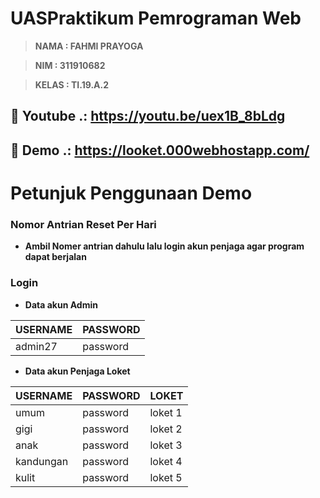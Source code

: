 # UASPraktikum Pemrograman Web

> **NAMA  : FAHMI PRAYOGA**

> **NIM   : 311910682**

> **KELAS : TI.19.A.2**


## 🔗 Youtube  .: https://youtu.be/uex1B_8bLdg

## 🔗 Demo     .: https://looket.000webhostapp.com/

# Petunjuk Penggunaan Demo

### Nomor Antrian Reset Per Hari
- **Ambil Nomer antrian dahulu lalu login akun penjaga agar program dapat berjalan**

### Login
- **Data akun Admin**

| USERNAME | PASSWORD |
| ------ | ------ |
| admin27 | password |

- **Data akun Penjaga Loket**

| USERNAME | PASSWORD | LOKET |
| ------ | ------ | ------ |
| umum | password | loket 1 |
| gigi | password | loket 2 |
| anak | password | loket 3 |
| kandungan | password | loket 4 |
| kulit | password | loket 5 |
